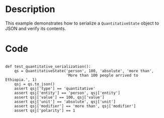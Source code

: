 # Description
This example demonstrates how to serialize a `QuantitativeState` object to JSON and verify its contents.

# Code
```

def test_quantitative_serialization():
    qs = QuantitativeState('person', 100, 'absolute', 'more than',
                           'More than 100 people arrived to Ethiopia.', 1)
    qsj = qs.to_json()
    assert qsj['type'] == 'quantitative'
    assert qsj['entity'] == 'person', qsj['entity']
    assert qsj['value'] == 100, qsj['value']
    assert qsj['unit'] == 'absolute', qsj['unit']
    assert qsj['modifier'] == 'more than', qsj['modifier']
    assert qsj['polarity'] == 1

```
